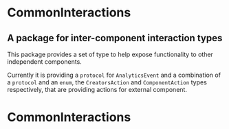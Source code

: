 # CommonInteractions

## A package for inter-component interaction types

This package provides a set of type to help expose functionality to other independent components.

Currently it is providing a `protocol` for `AnalyticsEvent` and a combination of a `protocol` and an `enum`, the `CreatorsAction` and `ComponentAction` types respectively, that are providing actions for external component. 
# CommonInteractions
